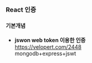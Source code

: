 ### React 인증  

#### 기본개념  

- **jswon web token 이용한 인증**  
  https://velopert.com/2448  
  mongodb+express+jswt